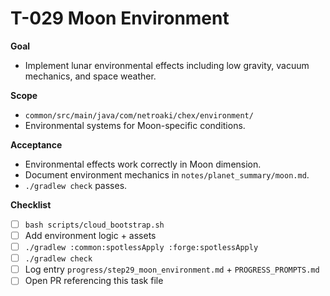 # T-029 Moon Environment

**Goal**
- Implement lunar environmental effects including low gravity, vacuum mechanics, and space weather.

**Scope**
- `common/src/main/java/com/netroaki/chex/environment/`
- Environmental systems for Moon-specific conditions.

**Acceptance**
- Environmental effects work correctly in Moon dimension.
- Document environment mechanics in `notes/planet_summary/moon.md`.
- `./gradlew check` passes.

**Checklist**
- [ ] `bash scripts/cloud_bootstrap.sh`
- [ ] Add environment logic + assets
- [ ] `./gradlew :common:spotlessApply :forge:spotlessApply`
- [ ] `./gradlew check`
- [ ] Log entry `progress/step29_moon_environment.md` + `PROGRESS_PROMPTS.md`
- [ ] Open PR referencing this task file
